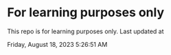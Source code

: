 # For learning purposes only
This repo is for learning purposes only.
Last updated at

Friday, August 18, 2023 5:26:51 AM


